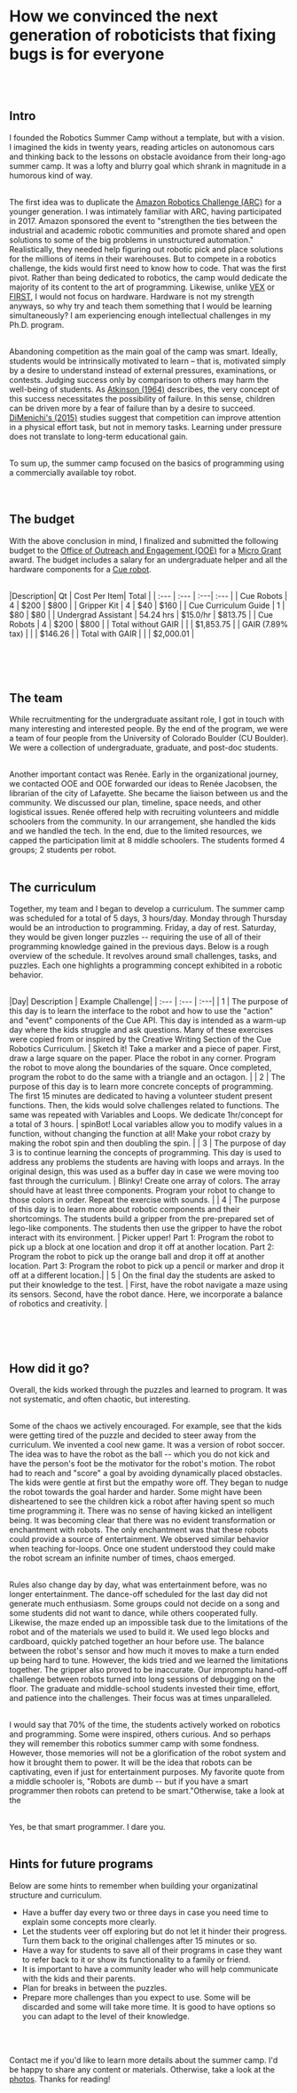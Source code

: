 # How we convinced the next generation of roboticists that fixing bugs is for everyone
<br/>
<br/>

## Intro

I founded the Robotics Summer Camp without a template, but with a vision. I imagined the kids in twenty years, reading articles on autonomous cars and thinking back to the lessons on obstacle avoidance from their long-ago summer camp. It was a lofty and blurry goal which shrank in magnitude in a humorous kind of way.
<br/>
<br/>

The first idea was to duplicate the [Amazon Robotics Challenge (ARC)][1] for a younger generation. I was intimately familiar with ARC, having participated in 2017. Amazon sponsored the event to "strengthen the ties between the industrial and academic robotic communities and promote shared and open solutions to some of the big problems in unstructured automation." Realistically, they needed help figuring out robotic pick and place solutions for the millions of items in their warehouses. But to compete in a robotics challenge, the kids would first need to know how to code. That was the first pivot. Rather than being dedicated to robotics, the camp would dedicate the majority of its content to the art of programming. Likewise, unlike [VEX][2] or [FIRST][3], I would not focus on hardware. Hardware is not my strength anyways, so why try and teach them something that I would be learning simultaneously? I am experiencing enough intellectual challenges in my Ph.D. program.
<br/>
<br/>

Abandoning competition as the main goal of the camp was smart. Ideally, students would be intrinsically motivated to learn – that is, motivated simply by a desire to understand instead of external pressures, examinations, or contests. Judging success only by comparison to others may harm the well-being of students. As [Atkinson (1964)][5] describes, the very concept of this success necessitates the possibility of failure. In this sense, children can be driven more by a fear of failure than by a desire to succeed. [DiMenichi's (2015)][4] studies suggest that competition can improve attention in a physical effort task, but not in memory tasks. Learning under pressure does not translate to long-term educational gain.
<br/>
<br/>

To sum up, the summer camp focused on the basics of programming using a commercially available toy robot.   
<br/>
<br/>

## The budget

With the above conclusion in mind, I finalized and submitted the following budget to the [Office of Outreach and Engagement (OOE)][6] for a [Micro Grant][7] award. The budget includes a salary for an undergraduate helper and all the hardware components for a [Cue robot][8].
<br/>
<br/>

<table>
|Description| Qt | Cost Per Item| Total |
| :--- | :--- | :---| :--- |
| Cue Robots | 4 | $200 | $800 |
| Gripper Kit | 4 | $40 | $160 |
| Cue Curriculum Guide | 1 | $80 | $80 |
| Undergrad Assistant | 54.24 hrs | $15.0/hr | $813.75 |
| Cue Robots | 4 | $200 | $800 |
| Total without GAIR | | | $1,853.75 |
| GAIR (7.89% tax) | | | $146.26 |
| Total with GAIR | | | $2,000.01 |
</table>

<br/>
<br/>

## The team

While recruitmenting for the undergraduate assitant role, I got in touch with many interesting and interested people. By the end of the program, we were a team of four people from the University of Colorado Boulder (CU Boulder). We were a collection of undergraduate, graduate, and post-doc students.
<br/>
<br/>

Another important contact was Renée. Early in the organizational journey, we contacted OOE and OOE forwarded our ideas to Renée Jacobsen, the librarian of the city of Lafayette. She became the liaison between us and the community. We discussed our plan, timeline, space needs, and other logistical issues. Renée offered help with recruiting volunteers and middle schoolers from the community. In our arrangement, she handled the kids and we handled the tech. In the end, due to the limited resources, we capped the participation limit at 8 middle schoolers. The students formed 4 groups; 2 students per robot. 
<br/>
<br/>

## The curriculum

Together, my team and I began to develop a curriculum. The summer camp was scheduled for a total of 5 days, 3 hours/day. Monday through Thursday would be an introduction to programming. Friday, a day of rest. Saturday, they would be given longer puzzles -- requiring the use of all of their programming knowledge gained in the previous days. Below is a rough overview of the schedule. It revolves around small challenges, tasks, and puzzles. Each one highlights a programming concept exhibited in a robotic behavior.
<br/>
<br/>

<table>
|Day| Description | Example Challenge|
| :--- | :--- | :---|
| 1 | The purpose of this day is to learn the interface to the robot and how to use the "action" and "event" components of the Cue API. This day is intended as a warm-up day where the kids struggle and ask questions. Many of these exercises were copied from or inspired by the Creative Writing Section of the Cue Robotics Curriculum.  | Sketch it! Take a marker and a piece of paper. First, draw a large square on the paper. Place the robot in any corner. Program the robot to move along the boundaries of the square. Once completed, program the robot to do the same with a triangle and an octagon.  |
| 2 | The purpose of this day is to learn more concrete concepts of programming. The first 15 minutes are dedicated to having a volunteer student present functions. Then, the kids would solve challenges related to functions. The same was repeated with Variables and Loops. We dedicate 1hr/concept for a total of 3 hours. | spinBot! Local variables allow you to modify values in a function, without changing the function at all! Make your robot crazy by making the robot spin and then doubling the spin.  |
| 3 | The purpose of day 3 is to continue learning the concepts of programming. This day is used to address any problems the students are having with loops and arrays. In the original design, this was used as a buffer day in case we were moving too fast through the curriculum. | Blinky! Create one array of colors. The array should have at least three components. Program your robot to change to those colors in order. Repeat the exercise with sounds. |
| 4 | The purpose of this day is to learn more about robotic components and their shortcomings. The students build a gripper from the pre-prepared set of lego-like components. The students then use the gripper to have the robot interact with its environment. | Picker upper! Part 1: Program the robot to pick up a block at one location and drop it off at another location. Part 2: Program the robot to pick up the orange ball and drop it off at another location. Part 3: Program the robot to pick up a pencil or marker and drop it off at a different location.|
| 5 | On the final day the students are asked to put their knowledge to the test. | First, have the robot navigate a maze using its sensors. Second, have the robot dance. Here, we incorporate a balance of robotics and creativity. | 
</table>

<br/>
<br/>


## How did it go?

Overall, the kids worked through the puzzles and learned to program. It was not systematic, and often chaotic, but interesting. 
<br/>
<br/>

Some of the chaos we actively encouraged. For example, see that the kids were getting tired of the puzzle and decided to steer away from the curriculum. We invented a cool new game. It was a version of robot soccer. The idea was to have the robot as the ball -- which you do not kick and have the person's foot be the motivator for the robot's motion. The robot had to reach and "score" a goal by avoiding dynamically placed obstacles. The kids were gentle at first but the empathy wore off. They began to nudge the robot towards the goal harder and harder. Some might have been disheartened to see the children kick a robot after having spent so much time programming it. There was no sense of having kicked an intelligent being. It was becoming clear that there was no evident transformation or enchantment with robots. The only enchantment was that these robots could provide a source of entertainment. We observed similar behavior when teaching for-loops. Once one student understood they could make the robot scream an infinite number of times, chaos emerged. 
<br/>
<br/>

Rules also change day by day, what was entertainment before, was no longer entertainment. The dance-off scheduled for the last day did not generate much enthusiasm. Some groups could not decide on a song and some students did not want to dance, while others cooperated fully. Likewise, the maze ended up an impossible task due to the limitations of the robot and of the materials we used to build it. We used lego blocks and cardboard, quickly patched together an hour before use. The balance between the robot's sensor and how much it moves to make a turn ended up being hard to tune. However, the kids tried and we learned the limitations together. The gripper also proved to be inaccurate. Our impromptu hand-off challenge between robots turned into long sessions of debugging on the floor. The graduate and middle-school students invested their time, effort, and patience into the challenges. Their focus was at times unparalleled. 
<br/>
<br/>

I would say that 70% of the time, the students actively worked on robotics and programming. Some were inspired, others curious. And so perhaps they will remember this robotics summer camp with some fondness. However, those memories will not be a glorification of the robot system and how it brought them to power. It will be the idea that robots can be captivating, even if just for entertainment purposes. My favorite quote from a middle schooler is, "Robots are dumb -- but if you have a smart programmer then robots can pretend to be smart."Otherwise, take a look at the
<br/>
<br/>

Yes, be that smart programmer. I dare you. 
<br/>
<br/>

## Hints for future programs

Below are some hints to remember when building your organizatinal structure and curriculum. 
- Have a buffer day every two or three days in case you need time to explain some concepts more clearly. 
- Let the students veer off exploring but do not let it hinder their progress. Turn them back to the original challenges after 15 minutes or so. 
- Have a way for students to save all of their programs in case they want to refer back to it or show its functionality to a family or friend.
- It is important to have a community leader who will help communicate with the kids and their parents.  
- Plan for breaks in between the puzzles. 
- Prepare more challenges than you expect to use. Some will be discarded and some will take more time. It is good to have options so you can adapt to the level of their knowledge. 

<br/>
<br/>


Contact me if you'd like to learn more details about the summer camp. I'd be happy to share any content or materials. Otherwise, take a look at the [photos][9]. Thanks for reading!

<br/>
<br/>

[1]: https://robohub.org/author/amazonroboticschallenge/ "ARS"
[2]: https://www.vexrobotics.com/ "VEX"
[3]: https://www.firstinspires.org/robotics/frc> "FIRST"
[4]: https://www.ncbi.nlm.nih.gov/pmc/articles/PMC4554955/ "DiMe"
[5]: https://www.worldcat.org/title/1244869> "Atk"
[6]: https://www.colorado.edu/outreach/ooe/ "OOE"
[7]: https://www.colorado.edu/outreach/ooe/micro-grants "Micro"
[8]: https://www.makewonder.com/robots/cue/ "Cue"
[9]: https://hiro-group.ronc.one/news/2022/06/20/Robotics-Summer-Camp/ "Pics"